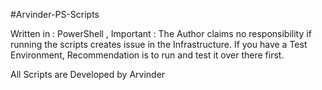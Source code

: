 #Arvinder-PS-Scripts

Written in : PowerShell ,
Important : The Author claims no responsibility if running the scripts creates issue in the Infrastructure.
If you have a Test Environment, Recommendation is to run and test it over there first.

All Scripts are Developed by Arvinder
